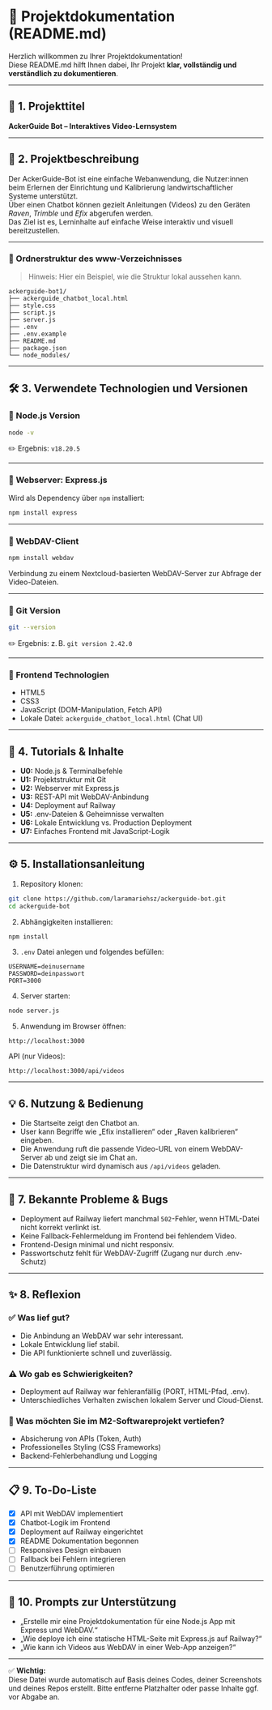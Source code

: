 
# 📘 Projektdokumentation (README.md)

Herzlich willkommen zu Ihrer Projektdokumentation!  
Diese README.md hilft Ihnen dabei, Ihr Projekt **klar, vollständig und verständlich zu dokumentieren**.

---

## 📝 1. Projekttitel

**AckerGuide Bot – Interaktives Video-Lernsystem**

---

## 📝 2. Projektbeschreibung

Der AckerGuide-Bot ist eine einfache Webanwendung, die Nutzer:innen beim Erlernen der Einrichtung und Kalibrierung landwirtschaftlicher Systeme unterstützt.  
Über einen Chatbot können gezielt Anleitungen (Videos) zu den Geräten *Raven*, *Trimble* und *Efix* abgerufen werden.  
Das Ziel ist es, Lerninhalte auf einfache Weise interaktiv und visuell bereitzustellen.

---

### 📂 Ordnerstruktur des www-Verzeichnisses

> Hinweis: Hier ein Beispiel, wie die Struktur lokal aussehen kann.

```
ackerguide-bot1/
├── ackerguide_chatbot_local.html
├── style.css
├── script.js
├── server.js
├── .env
├── .env.example
├── README.md
├── package.json
└── node_modules/ 
```

---

## 🛠️ 3. Verwendete Technologien und Versionen

### 🔢 Node.js Version

```bash
node -v
```
✏️ Ergebnis: `v18.20.5`

---

### 🔢 Webserver: Express.js

Wird als Dependency über `npm` installiert:

```bash
npm install express
```

---

### 🔢 WebDAV-Client

```bash
npm install webdav
```

Verbindung zu einem Nextcloud-basierten WebDAV-Server zur Abfrage der Video-Dateien.

---

### 🔢 Git Version

```bash
git --version
```
✏️ Ergebnis: z. B. `git version 2.42.0`

---

### 🔢 Frontend Technologien

- HTML5
- CSS3
- JavaScript (DOM-Manipulation, Fetch API)
- Lokale Datei: `ackerguide_chatbot_local.html` (Chat UI)

---

## 📝 4. Tutorials & Inhalte

- **U0:** Node.js & Terminalbefehle
- **U1:** Projektstruktur mit Git
- **U2:** Webserver mit Express.js
- **U3:** REST-API mit WebDAV-Anbindung
- **U4:** Deployment auf Railway
- **U5:** .env-Dateien & Geheimnisse verwalten
- **U6:** Lokale Entwicklung vs. Production Deployment
- **U7:** Einfaches Frontend mit JavaScript-Logik

---

## ⚙️ 5. Installationsanleitung

1. Repository klonen:
```bash
git clone https://github.com/laramariehsz/ackerguide-bot.git
cd ackerguide-bot
```

2. Abhängigkeiten installieren:
```bash
npm install
```

3. `.env` Datei anlegen und folgendes befüllen:
```env
USERNAME=deinusername
PASSWORD=deinpasswort
PORT=3000
```

4. Server starten:
```bash
node server.js
```

5. Anwendung im Browser öffnen:
```text
http://localhost:3000
```

API (nur Videos):
```text
http://localhost:3000/api/videos
```

---

## 💡 6. Nutzung & Bedienung

- Die Startseite zeigt den Chatbot an.
- User kann Begriffe wie „Efix installieren“ oder „Raven kalibrieren“ eingeben.
- Die Anwendung ruft die passende Video-URL von einem WebDAV-Server ab und zeigt sie im Chat an.
- Die Datenstruktur wird dynamisch aus `/api/videos` geladen.

---

## 🐞 7. Bekannte Probleme & Bugs

- Deployment auf Railway liefert manchmal `502`-Fehler, wenn HTML-Datei nicht korrekt verlinkt ist.
- Keine Fallback-Fehlermeldung im Frontend bei fehlendem Video.
- Frontend-Design minimal und nicht responsiv.
- Passwortschutz fehlt für WebDAV-Zugriff (Zugang nur durch .env-Schutz)

---

## ✨ 8. Reflexion

### ✅ Was lief gut?

- Die Anbindung an WebDAV war sehr interessant.
- Lokale Entwicklung lief stabil.
- Die API funktionierte schnell und zuverlässig.

### ⚠️ Wo gab es Schwierigkeiten?

- Deployment auf Railway war fehleranfällig (PORT, HTML-Pfad, .env).
- Unterschiedliches Verhalten zwischen lokalem Server und Cloud-Dienst.

### 🎯 Was möchten Sie im M2-Softwareprojekt vertiefen?

- Absicherung von APIs (Token, Auth)
- Professionelles Styling (CSS Frameworks)
- Backend-Fehlerbehandlung und Logging

---

## 📋 9. To-Do-Liste

- [x] API mit WebDAV implementiert
- [x] Chatbot-Logik im Frontend
- [x] Deployment auf Railway eingerichtet
- [x] README Dokumentation begonnen
- [ ] Responsives Design einbauen
- [ ] Fallback bei Fehlern integrieren
- [ ] Benutzerführung optimieren

---

## 🤖 10. Prompts zur Unterstützung

- „Erstelle mir eine Projektdokumentation für eine Node.js App mit Express und WebDAV.“
- „Wie deploye ich eine statische HTML-Seite mit Express.js auf Railway?“
- „Wie kann ich Videos aus WebDAV in einer Web-App anzeigen?“

---

✅ **Wichtig:**  
Diese Datei wurde automatisch auf Basis deines Codes, deiner Screenshots und deines Repos erstellt. Bitte entferne Platzhalter oder passe Inhalte ggf. vor Abgabe an.

